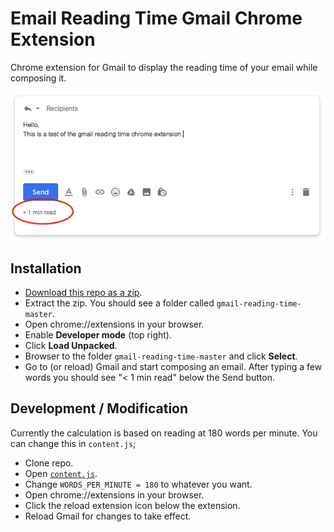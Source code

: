 # Email Reading Time Gmail Chrome Extension
Chrome extension for Gmail to display the reading time of your email while composing it.

![Screenshot of email reading time displayed in Gmail](https://github.com/zmathew/gmail-reading-time/blob/demo/demo/gmail-example.png?raw=true "Email Reading Time Gmail Chrome Extension")


## Installation

* [Download this repo as a zip](https://github.com/zmathew/gmail-reading-time/archive/master.zip).
* Extract the zip. You should see a folder called `gmail-reading-time-master`.
* Open chrome://extensions in your browser.
* Enable **Developer mode** (top right).
* Click **Load Unpacked**.
* Browser to the folder `gmail-reading-time-master` and click **Select**.
* Go to (or reload) Gmail and start composing an email. After typing a few words you should see "< 1 min read" below the Send button.

## Development / Modification

Currently the calculation is based on reading at 180 words per minute. You can change this in `content.js`;

* Clone repo.
* Open [`content.js`](content.js).
* Change `WORDS_PER_MINUTE = 180` to whatever you want.
* Open chrome://extensions in your browser.
* Click the reload extension icon below the extension.
* Reload Gmail for changes to take effect.
